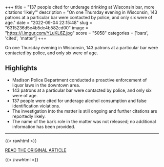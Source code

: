 +++
title = "137 people cited for underage drinking at Wisconsin bar, more citations ‘likely’"
description = "On one Thursday evening in Wisconsin, 143 patrons at a particular bar were contacted by police, and only six were of age."
date = "2022-09-04 22:15:48"
slug = "6315236d5e4b5dc4b582cd00"
image = "https://i.imgur.com/YLuKL6Z.jpg"
score = "5058"
categories = ['bars', 'cited', 'matter']
+++

On one Thursday evening in Wisconsin, 143 patrons at a particular bar were contacted by police, and only six were of age.

## Highlights

- Madison Police Department conducted a proactive enforcement of liquor laws in the downtown area.
- 143 patrons at a particular bar were contacted by police, and only six were of age.
- 137 people were cited for underage alcohol consumption and false identification violations.
- The investigation into the matter is still ongoing and further citations are reportedly likely.
- The name of the bar’s role in the matter was not released; no additional information has been provided.

---

{{< rawhtml >}}
  <p class="article-category">
    <a target="_blank" href="https://www.wearegreenbay.com/news/local-news/137-people-cited-for-underage-drinking-at-wisconsin-bar-more-citations-likely/">READ THE ORIGINAL ARTICLE</a>
  </p>
{{< /rawhtml >}}
